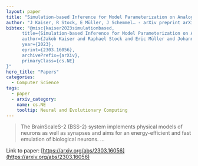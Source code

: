 ```yaml
---
layout: paper
title: "Simulation-based Inference for Model Parameterization on Analog Neuromorphic Hardware"
author: "J Kaiser, R Stock, E Müller, J Schemmel… - arXiv preprint arXiv …, 2023 - arxiv.org"
bibtex: "@misc{kaiser2023simulationbased,
      title={Simulation-based Inference for Model Parameterization on Analog Neuromorphic Hardware}, 
      author={Jakob Kaiser and Raphael Stock and Eric Müller and Johannes Schemmel and Sebastian Schmitt},
      year={2023},
      eprint={2303.16056},
      archivePrefix={arXiv},
      primaryClass={cs.NE}
}"
hero_title: "Papers"
categories:
  - Computer Science
tags:
  - paper
  - arxiv_category:
    name: cs.NE
    tooltip: Neural and Evolutionary Computing
---
```

>The BrainScaleS-2 (BSS-2) system implements physical models of neurons as well as synapses and aims for an energy-efficient and fast emulation of biological neurons. …

Link to paper: [https://arxiv.org/abs/2303.16056](https://arxiv.org/abs/2303.16056)


